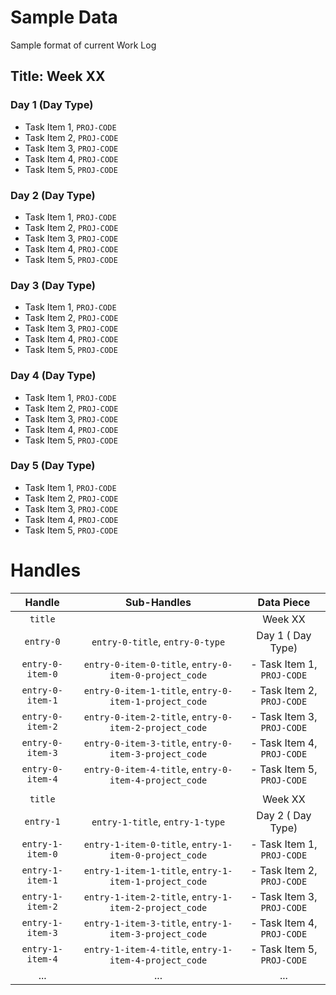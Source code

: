 # Sample Data

Sample format of current Work Log

## Title: Week XX

### Day 1 (Day Type)

- Task Item 1, `PROJ-CODE`
- Task Item 2, `PROJ-CODE`
- Task Item 3, `PROJ-CODE`
- Task Item 4, `PROJ-CODE`
- Task Item 5, `PROJ-CODE`

### Day 2 (Day Type)

- Task Item 1, `PROJ-CODE`
- Task Item 2, `PROJ-CODE`
- Task Item 3, `PROJ-CODE`
- Task Item 4, `PROJ-CODE`
- Task Item 5, `PROJ-CODE`

### Day 3 (Day Type)

- Task Item 1, `PROJ-CODE`
- Task Item 2, `PROJ-CODE`
- Task Item 3, `PROJ-CODE`
- Task Item 4, `PROJ-CODE`
- Task Item 5, `PROJ-CODE`

### Day 4 (Day Type)

- Task Item 1, `PROJ-CODE`
- Task Item 2, `PROJ-CODE`
- Task Item 3, `PROJ-CODE`
- Task Item 4, `PROJ-CODE`
- Task Item 5, `PROJ-CODE`

### Day 5 (Day Type)

- Task Item 1, `PROJ-CODE`
- Task Item 2, `PROJ-CODE`
- Task Item 3, `PROJ-CODE`
- Task Item 4, `PROJ-CODE`
- Task Item 5, `PROJ-CODE`

# Handles

| Handle | Sub-Handles | Data Piece |
|:------:|:-----------:|:----------:|
| `title` | | Week XX |
| `entry-0` | `entry-0-title`, `entry-0-type` | Day 1 ( Day Type) |
| `entry-0-item-0` | `entry-0-item-0-title`, `entry-0-item-0-project_code` | - Task Item 1, `PROJ-CODE` |
| `entry-0-item-1` | `entry-0-item-1-title`, `entry-0-item-1-project_code` | - Task Item 2, `PROJ-CODE` |
| `entry-0-item-2` | `entry-0-item-2-title`, `entry-0-item-2-project_code` | - Task Item 3, `PROJ-CODE` |
| `entry-0-item-3` | `entry-0-item-3-title`, `entry-0-item-3-project_code` | - Task Item 4, `PROJ-CODE` |
| `entry-0-item-4` | `entry-0-item-4-title`, `entry-0-item-4-project_code` | - Task Item 5, `PROJ-CODE` |
| | | |
| `title` | | Week XX |
| `entry-1` | `entry-1-title`, `entry-1-type` | Day 2 ( Day Type) |
| `entry-1-item-0` | `entry-1-item-0-title`, `entry-1-item-0-project_code` | - Task Item 1, `PROJ-CODE` |
| `entry-1-item-1` | `entry-1-item-1-title`, `entry-1-item-1-project_code` | - Task Item 2, `PROJ-CODE` |
| `entry-1-item-2` | `entry-1-item-2-title`, `entry-1-item-2-project_code` | - Task Item 3, `PROJ-CODE` |
| `entry-1-item-3` | `entry-1-item-3-title`, `entry-1-item-3-project_code` | - Task Item 4, `PROJ-CODE` |
| `entry-1-item-4` | `entry-1-item-4-title`, `entry-1-item-4-project_code` | - Task Item 5, `PROJ-CODE` |
| ... | ... | ... |